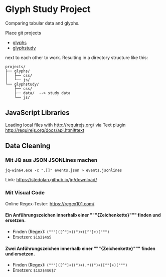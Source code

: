 # Glyph Study Project

Comparing tabular data and glyphs. 

Place git projects 

* [glyphs](https://gitlab.mg.inf.tu-dresden.de/vanda/glyphs)
* [glyphstudy](https://gitlab.mg.inf.tu-dresden.de/vanda/glyphstudy) 

next to each other to work. Resulting in a directory structure like this:

```
projects/
├── glyphs/
│   ├── css/
│   └── js/
└── glyphstudy/
    ├── css/
    ├── data/  --> study data
    └── js/
```

## JavaScript Libraries

Loading local files with http://requirejs.org/ via Text plugin http://requirejs.org/docs/api.html#text

## Data Cleaning

### Mit JQ aus JSON JSONLines machen

```
jq-win64.exe -c ".[]" events.json > events.jsonlines
```

Link: https://stedolan.github.io/jq/download/

### Mit Visual Code

Online Regex-Tester: https://regex101.com/

#### Ein Anführungszeichen innerhalb einer """{Zeichenkette}""" finden und ersetzen.

* Finden (Regex): `(""")([^"]+)(")+([^"]+)(""")`
* Ersetzen: `$1$2$4$5`

#### Zwei Anführungszeichen innerhalb einer """{Zeichenkette}""" finden und ersetzen.

* Finden (Regex): `(""")([^"]+)(")+(.*)(")+([^"]+)(""")`
* Ersetzen: `$1$2$4$6$7`
